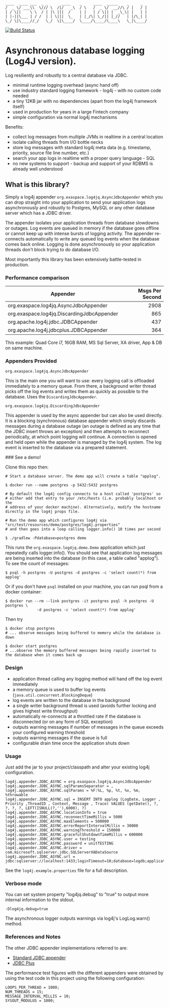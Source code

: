     ____  ____ ___  _ _      ____    _     ____  _____    _     _
    /  _ \/ ___\\  \/// \  /|/   _\  / \   /  _ \/  __//\ / |   / |
    | / \||    \ \  / | |\ |||  /    | |   | / \|| |  _\_\| |   | |
    | |-||\___ | / /  | | \|||  \_   | |_/\| \_/|| |_//   | |/\_| |
    \_/ \|\____//_/   \_/  \|\____/  \____/\____/\____\   \_|\____/

[![Build Status](https://travis-ci.org/exaspace/async-log4j-jdbc.svg?branch=master)](https://travis-ci.org/exaspace/async-log4j-jdbc)

# Asynchronous database logging (Log4J version).

Log resiliently and robustly to a central database via JDBC.

* minimal runtime logging overhead (async hand off)
* use industry standard logging framework - log4j - with no custom code needed
* a tiny 12KB jar with no dependencies (apart from the log4j framework itself)
* used in production for years in a large Fintech company
* simple configuration via normal log4j mechanisms

Benefits:

* collect log messages from multiple JVMs in realtime in a central location
* isolate calling threads from I/O bottle necks
* store log messages with standard log4j meta data (e.g. timestamp, priority, source file line number, etc.)
* search your app logs in realtime with a proper query language - SQL
* no new systems to support - backup and support of your RDBMS is already well understood


## What is this library?

Simply a log4j appender `org.exaspace.log4jq.AsyncJdbcAppender` which you can drop straight into your application to send your application logs asynchronously and robustly to Postgres, MySQL or any other database server which has a JDBC driver.

The appender isolates your application threads from database slowdowns or outages. Log events are queued in memory if the database goes offline or cannot keep up with intense bursts of logging activity. The appender re-connects automatically to write any queued log events when the database comes back online. Logging is done asynchronously so your application threads don't block trying to do database I/O.

Most importantly this library has been extensively battle-tested in production.

### Performance comparison

| Appender                                   | Msgs Per Second    |
| ---------------------                      | -----------------: |
| org.exaspace.log4jq.AsyncJdbcAppender      | 2908               |
| org.exaspace.log4jq.DiscardingJdbcAppender | 865                |
| org.apache.log4j.jdbc.JDBCAppender         | 437                |
| org.apache.log4j.jdbcplus.JDBCAppender     | 364                |

This example: Quad Core i7, 16GB RAM, MS Sql Server, XA driver, App & DB on same machine.


### Appenders Provided

`org.exaspace.log4jq.AsyncJdbcAppender`

This is the main one you will want to use: every logging call is offloaded immediately to a memory queue. From there, a background writer thread picks off the log events and writes them as quickly as possible to the database. Uses the `DiscardingJdbcAppender`.

`org.exaspace.log4jq.DiscardingJdbcAppender`

This appender is used by the async appender but can also be used directly. It is a blocking (synchronous) database appender which simply discards messages during a database outage
(an outage is defined as any time that the JDBC insert throws an exception) and then attempts to reconnect periodically,
at which point logging will continue. A connection is opened and held open while the appender is managed by the log4j system.
The log event is inserted to the database via a prepared statement.


### See a demo!

Clone this repo then:

    # Start a database server. The demo app will create a table "applog".

    $ docker run --name postgres -p 5432:5432 postgres

    # By default the log4j config connects to a host called 'postgres' so
    # either add that entry to your /etc/hosts (i.e. probably localhost or the
    # address of your docker machine). Alternatively, modify the hostname directly in the log4j props file.

    # Run the demo app which configures log4j via "src/test/resources/demo/postgres/log4j.properties"
    # and then goes into a loop calling logger.info() 10 times per second

    $ ./gradlew -Pdatabase=postgres demo


This runs the `org.exaspace.log4jq.demo.Demo` application which just repeatedly calls logger.info(). You should see that application log messages are being inserted into the database (in this case, a table called "applog"). To see the count of messages:

    $ psql -h postgres -U postgres -d postgres -c 'select count(*) from applog'

Or if you don't have `psql` installed on your machine, you can run psql from a docker container:

    $ docker run --rm --link postgres -it postgres psql -h postgres -U postgres \
                  -d postgres -c 'select count(*) from applog'

Then try

    $ docker stop postgres
    # ... observe messages being buffered to memory while the database is down

    $ docker start postgres
    # ...observe the memory buffered messages being rapidly inserted to the database when it comes back up


### Design

* application thread calling any logging method will hand off the log event immediately
* a memory queue is used to buffer log events (`java.util.concurrent.BlockingDeque`)
* log events are written to the database in the background
* a single writer background thread is used (avoids further locking and gives highest write throughput)
* automatically re-connects at a throttled rate if the database is disconnected (or on any form of SQL exception)
* outputs warning messages if number of messages in the queue exceeds your configured warning threshold
* outputs warning messages if the queue is full
* configurable drain time once the application shuts down

### Usage

Just add the jar to your project/classpath and alter your existing log4j configuration.

    log4j.appender.JDBC_ASYNC = org.exaspace.log4jq.AsyncJdbcAppender
    log4j.appender.JDBC_ASYNC.sqlParamsSeparator = ,
    log4j.appender.JDBC_ASYNC.sqlParams = %F:%L, %p, %t, %x, %m, %throwable
    log4j.appender.JDBC_ASYNC.sql = INSERT INTO applog (LogDate, Logger , Priority ,ThreadID , Context, Message , Trace) VALUES (getDate(), ?, ?, ?, ?, LEFT(ISNULL(?,''),6000), ?)
    log4j.appender.JDBC_ASYNC.locationInfo = true
    log4j.appender.JDBC_ASYNC.reconnectTimeMillis = 5000
    log4j.appender.JDBC_ASYNC.maxElements = 500000
    log4j.appender.JDBC_ASYNC.errorReportIntervalMillis = 30000
    log4j.appender.JDBC_ASYNC.warningThreshold = 150000
    log4j.appender.JDBC_ASYNC.gracefulShutdownTimeMillis = 600000
    log4j.appender.JDBC_ASYNC.user = testing
    log4j.appender.JDBC_ASYNC.password = unitTESTING
    log4j.appender.JDBC_ASYNC.driver = com.microsoft.sqlserver.jdbc.SQLServerXADataSource
    log4j.appender.JDBC_ASYNC.url = jdbc:sqlserver://localhost:1433;loginTimeout=10;database=logdb;applicationName=logtest;workstationID=mypc;

See the `log4j.example.properties` file for a full description.

### Verbose mode

You can set system property "log4jq.debug" to "true" to output more internal information to the stdout.

    -Dlog4jq.debug=true

The asynchronous logger outputs warnings via log4j's LogLog.warn() method.

### References and Notes

The other JDBC appender implementations referred to are:

* [Standard JDBC appender](http://logging.apache.org/log4j/1.2/apidocs/org/apache/log4j/jdbc/JDBCAppender.html)
* [JDBC Plus](http://www.mannhaupt.com/danko/projects/jdbcappender/doc/index.html)

The performance test figures with the different appenders were obtained by using the test code in this project using the following configuration:

	LOOPS_PER_THREAD = 1000;
	NUM_THREADS = 15;
	MESSAGE_INTERVAL_MILLIS = 10;
	SYSOUT_MODULUS = 1000;
